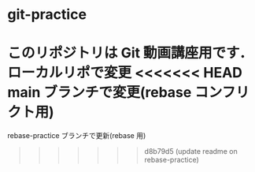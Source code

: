 # git-practice

このリポジトリは Git 動画講座用です．
ローカルリポで変更
<<<<<<< HEAD
main ブランチで変更(rebase コンフリクト用)
=======
rebase-practice ブランチで更新(rebase 用)
>>>>>>> d8b79d5 (update readme on rebase-practice)
